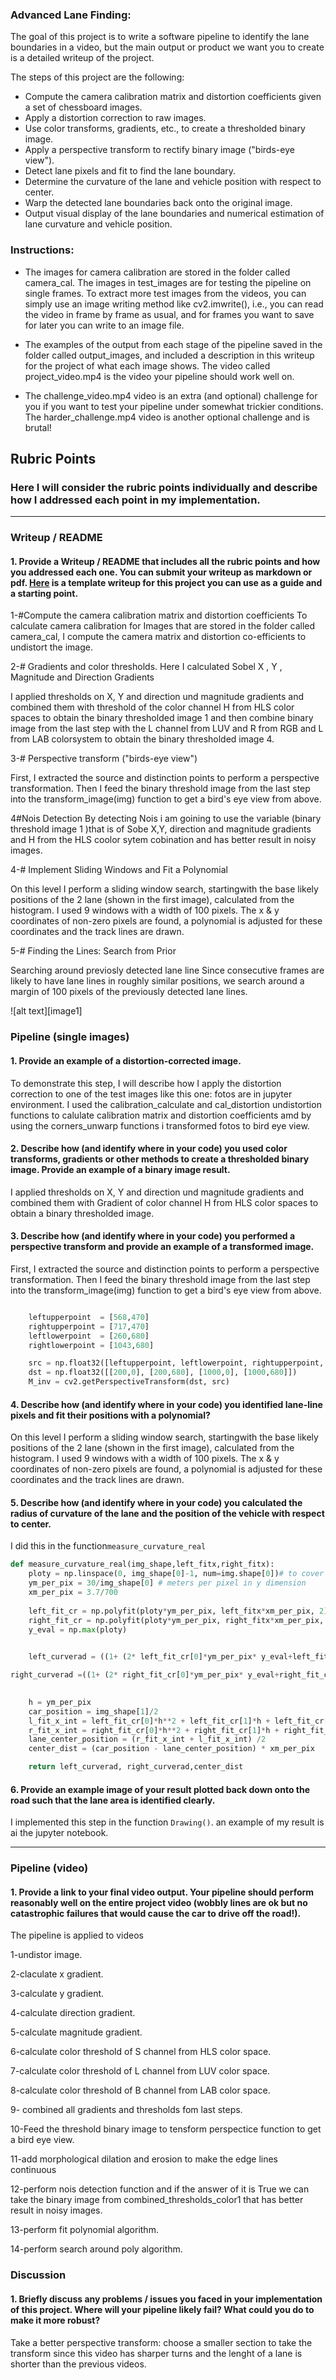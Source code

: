 

### Advanced Lane Finding:

The goal of this project is to write a software pipeline to identify the lane boundaries in a video, but the main output or product we want you to create is a detailed writeup of the project.


The steps of this project are the following:

* Compute the camera calibration matrix and distortion coefficients given a set of chessboard images.
* Apply a distortion correction to raw images.
* Use color transforms, gradients, etc., to create a thresholded binary image.
* Apply a perspective transform to rectify binary image ("birds-eye view").
* Detect lane pixels and fit to find the lane boundary.
* Determine the curvature of the lane and vehicle position with respect to center.
* Warp the detected lane boundaries back onto the original image.
* Output visual display of the lane boundaries and numerical estimation of lane curvature and vehicle position.

### Instructions:

* The images for camera calibration are stored in the folder called camera_cal. The images in test_images are for testing the pipeline on single frames. To extract more test images from the videos, you can simply use an image writing method like cv2.imwrite(), i.e., you can read the video in frame by frame as usual, and for frames you want to save for later you can write to an image file.

* The examples of the output from each stage of the pipeline saved in the folder called output_images, and included a description in this writeup for the project of what each image shows. The video called project_video.mp4 is the video your pipeline should work well on.

* The challenge_video.mp4 video is an extra (and optional) challenge for you if you want to test your pipeline under somewhat trickier conditions. The harder_challenge.mp4 video is another optional challenge and is brutal!

[//]: # (Image References)




## Rubric Points

### Here I will consider the rubric points individually and describe how I addressed each point in my implementation.  

---

### Writeup / README

#### 1. Provide a Writeup / README that includes all the rubric points and how you addressed each one.  You can submit your writeup as markdown or pdf.  [Here](https://github.com/udacity/CarND-Advanced-Lane-Lines/blob/master/writeup_template.md) is a template writeup for this project you can use as a guide and a starting point.  


1-#Compute the camera calibration matrix and distortion coefficients 
To calculate camera calibration for Images that are stored in the folder called camera_cal, I compute the camera matrix and distortion co-efficients to undistort the image.

2-# Gradients and color thresholds. Here I calculated Sobel X , Y , Magnitude and Direction Gradients

I applied thresholds on X, Y and direction und magnitude gradients and combined them with threshold of  the color channel H from HLS color spaces to obtain the binary thresholded image 1 and then combine binary image from the last step with the L channel from LUV and R from RGB and L from LAB colorsystem to obtain the binary thresholded image 4.


3-# Perspective transform ("birds-eye view") 

First, I extracted the source and distinction points to perform a perspective transformation. Then I feed the binary threshold image from the last step into the transform_image(img) function to get a bird's eye view from above.

4#Nois Detection
By detecting Nois i am goining to use the variable (binary threshold image 1 )that is of Sobe X,Y, direction and magnitude gradients and H from the HLS coolor sytem cobination and has better result in noisy images.

4-# Implement Sliding Windows and Fit a Polynomial

On this level I perform a sliding window search, startingwith the base likely positions of the 2 lane (shown in the first image), calculated from the histogram. I used 9 windows with a width of 100 pixels. The x & y coordinates of non-zero pixels are found, a polynomial is adjusted for these coordinates and the track lines are drawn.

5-# Finding the Lines: Search from Prior

Searching around previosly detected lane line Since consecutive frames are likely to have lane lines in roughly similar positions, we search around a margin of 100 pixels of the previously detected lane lines.


![alt text][image1]

### Pipeline (single images)

#### 1. Provide an example of a distortion-corrected image.

To demonstrate this step, I will describe how I apply the distortion correction to one of the test images like this one:
fotos are in jupyter environment.
I used the calibration_calculate and cal_distortion undistortion functions to calulate calibration matrix and distortion coefficients amd by using the corners_unwarp functions i transformed fotos to bird eye view. 

#### 2. Describe how (and identify where in your code) you used color transforms, gradients or other methods to create a thresholded binary image.  Provide an example of a binary image result.

I applied thresholds on X, Y and direction und magnitude gradients and combined them with Gradient of color channel H from HLS color spaces to obtain a binary thresholded image.

#### 3. Describe how (and identify where in your code) you performed a perspective transform and provide an example of a transformed image.

First, I extracted the source and distinction points to perform a perspective transformation. Then I feed the binary threshold image from the last step into the transform_image(img) function to get a bird's eye view from above.

```python

    leftupperpoint  = [568,470]
    rightupperpoint = [717,470]
    leftlowerpoint  = [260,680]
    rightlowerpoint = [1043,680]

    src = np.float32([leftupperpoint, leftlowerpoint, rightupperpoint, rightlowerpoint])
    dst = np.float32([[200,0], [200,680], [1000,0], [1000,680]])
    M_inv = cv2.getPerspectiveTransform(dst, src)
```




#### 4. Describe how (and identify where in your code) you identified lane-line pixels and fit their positions with a polynomial?

On this level I perform a sliding window search, startingwith the base likely positions of the 2 lane (shown in the first image), calculated from the histogram. I used 9 windows with a width of 100 pixels. The x & y coordinates of non-zero pixels are found, a polynomial is adjusted for these coordinates and the track lines are drawn.


#### 5. Describe how (and identify where in your code) you calculated the radius of curvature of the lane and the position of the vehicle with respect to center.

I did  this  in the function`measure_curvature_real`
```python
def measure_curvature_real(img_shape,left_fitx,right_fitx):
    ploty = np.linspace(0, img_shape[0]-1, num=img.shape[0])# to cover same y-range as image
    ym_per_pix = 30/img_shape[0] # meters per pixel in y dimension
    xm_per_pix = 3.7/700 
    
    left_fit_cr = np.polyfit(ploty*ym_per_pix, left_fitx*xm_per_pix, 2)
    right_fit_cr = np.polyfit(ploty*ym_per_pix, right_fitx*xm_per_pix, 2)
    y_eval = np.max(ploty)
    

    left_curverad = ((1+ (2* left_fit_cr[0]*ym_per_pix* y_eval+left_fit_cr[1]) **2) **1.5)/np.absolute(2*left_fit_cr[0])  ## Implement         the calculation of the left line here

right_curverad =((1+ (2* right_fit_cr[0]*ym_per_pix* y_eval+right_fit_cr[1]) **2) **1.5)/np.absolute(2*right_fit_cr[0])      Implement the calculation of the right line here

    
    h = ym_per_pix
    car_position = img_shape[1]/2
    l_fit_x_int = left_fit_cr[0]*h**2 + left_fit_cr[1]*h + left_fit_cr[2]
    r_fit_x_int = right_fit_cr[0]*h**2 + right_fit_cr[1]*h + right_fit_cr[2]
    lane_center_position = (r_fit_x_int + l_fit_x_int) /2
    center_dist = (car_position - lane_center_position) * xm_per_pix

    return left_curverad, right_curverad,center_dist

```

#### 6. Provide an example image of your result plotted back down onto the road such that the lane area is identified clearly.

I implemented this step in the function `Drawing()`.  an example of my result is ai the jupyter notebook.



---

### Pipeline (video)

#### 1. Provide a link to your final video output.  Your pipeline should perform reasonably well on the entire project video (wobbly lines are ok but no catastrophic failures that would cause the car to drive off the road!).

The pipeline is applied to videos

1-undistor image.

2-claculate x gradient.

3-calculate y gradient.

4-calculate direction gradient.

5-calculate magnitude gradient.

6-calculate color threshold of S channel from HLS color space.

7-calculate color threshold of L channel from LUV color space.

8-calculate color threshold of B channel from LAB color space.

9- combined all gradients and thresholds fom last steps.

10-Feed the threshold binary image to tensform perspectice function to get a bird eye view.

11-add morphological dilation and erosion to make the edge lines continuous

12-perform nois detection function and if the answer of it is True we can take the binary image from combined_thresholds_color1 that has better result in noisy images.

13-perform fit polynomial algorithm.

14-perform search around poly algorithm.



### Discussion

#### 1. Briefly discuss any problems / issues you faced in your implementation of this project.  Where will your pipeline likely fail?  What could you do to make it more robust?

Take a better perspective transform: choose a smaller section to take the transform since this video has sharper turns and the lenght of a lane is shorter than the previous videos.
